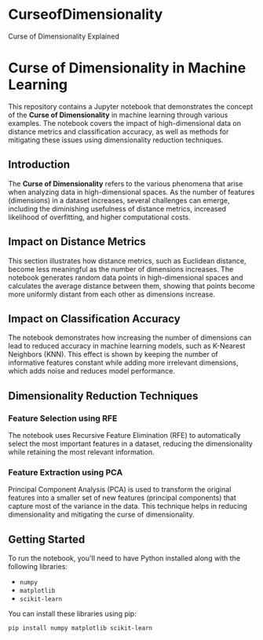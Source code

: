 # CurseofDimensionality
Curse of Dimensionality Explained

# Curse of Dimensionality in Machine Learning

This repository contains a Jupyter notebook that demonstrates the concept of the **Curse of Dimensionality** in machine learning through various examples. The notebook covers the impact of high-dimensional data on distance metrics and classification accuracy, as well as methods for mitigating these issues using dimensionality reduction techniques.

## Introduction

The **Curse of Dimensionality** refers to the various phenomena that arise when analyzing data in high-dimensional spaces. As the number of features (dimensions) in a dataset increases, several challenges can emerge, including the diminishing usefulness of distance metrics, increased likelihood of overfitting, and higher computational costs.

## Impact on Distance Metrics

This section illustrates how distance metrics, such as Euclidean distance, become less meaningful as the number of dimensions increases. The notebook generates random data points in high-dimensional spaces and calculates the average distance between them, showing that points become more uniformly distant from each other as dimensions increase.

## Impact on Classification Accuracy

The notebook demonstrates how increasing the number of dimensions can lead to reduced accuracy in machine learning models, such as K-Nearest Neighbors (KNN). This effect is shown by keeping the number of informative features constant while adding more irrelevant dimensions, which adds noise and reduces model performance.

## Dimensionality Reduction Techniques

### Feature Selection using RFE

The notebook uses Recursive Feature Elimination (RFE) to automatically select the most important features in a dataset, reducing the dimensionality while retaining the most relevant information.

### Feature Extraction using PCA

Principal Component Analysis (PCA) is used to transform the original features into a smaller set of new features (principal components) that capture most of the variance in the data. This technique helps in reducing dimensionality and mitigating the curse of dimensionality.


## Getting Started

To run the notebook, you'll need to have Python installed along with the following libraries:
- `numpy`
- `matplotlib`
- `scikit-learn`

You can install these libraries using pip:
```bash
pip install numpy matplotlib scikit-learn

